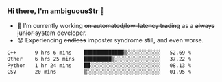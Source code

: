 ### Hi there, I'm ambiguou~~s~~Str 👋

<!--
**ambiguoustexture/ambiguoustexture** is a ✨ _special_ ✨ repository because its `README.md` (this file) appears on your GitHub profile.

Here are some ideas to get you started:
-->
- 🔭 I’m currently working ~~on automated/low-latency trading~~ as a ~~always junior system~~ developer.
- :worried: Experiencing ~~endless~~ imposter syndrome still, and even worse.

<!--START_SECTION:waka-->

```txt
C++      9 hrs 6 mins    █████████████▒░░░░░░░░░░░   52.69 %
Other    6 hrs 25 mins   █████████▒░░░░░░░░░░░░░░░   37.22 %
Python   1 hr 24 mins    ██░░░░░░░░░░░░░░░░░░░░░░░   08.13 %
CSV      20 mins         ▒░░░░░░░░░░░░░░░░░░░░░░░░   01.95 %
```

<!--END_SECTION:waka-->
